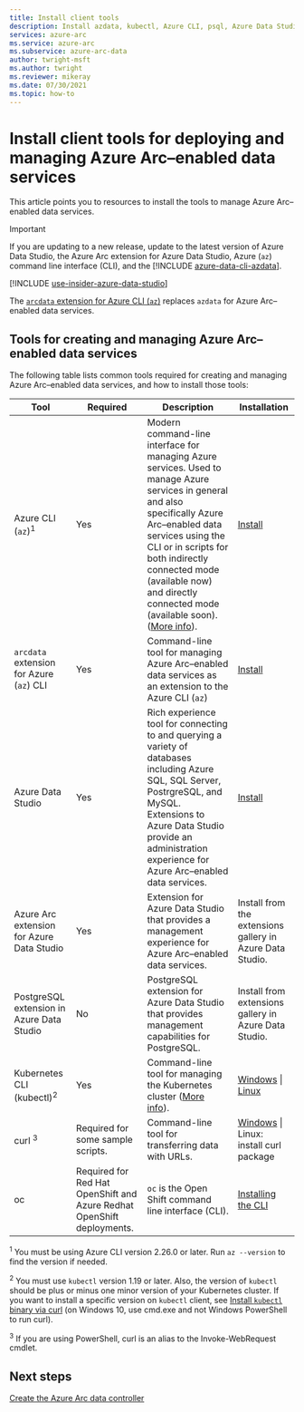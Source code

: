 ```yaml
---
title: Install client tools
description: Install azdata, kubectl, Azure CLI, psql, Azure Data Studio (Insiders), and the Arc extension for Azure Data Studio
services: azure-arc
ms.service: azure-arc
ms.subservice: azure-arc-data
author: twright-msft
ms.author: twright
ms.reviewer: mikeray
ms.date: 07/30/2021
ms.topic: how-to
---
```


# Install client tools for deploying and managing Azure Arc–enabled data services

This article points you to resources to install the tools to manage Azure Arc–enabled data services.

> [!IMPORTANT]
> If you are updating to a new release, update to the latest version of Azure Data Studio, the Azure Arc extension for Azure Data Studio, Azure (`az`) command line interface (CLI), and the [!INCLUDE [azure-data-cli-azdata](../../../includes/azure-data-cli-azdata.md)].
>
> [!INCLUDE [use-insider-azure-data-studio](includes/use-insider-azure-data-studio.md)] 

The [`arcdata` extension for Azure CLI (`az`)](reference/reference-az-arcdata-dc.md) replaces `azdata` for Azure Arc–enabled data services.

## Tools for creating and managing Azure Arc–enabled data services

The following table lists common tools required for creating and managing Azure Arc–enabled data services, and how to install those tools:

| Tool | Required | Description | Installation |
|---|---|---|---|
| Azure CLI (`az`)<sup>1</sup> | Yes | Modern command-line interface for managing Azure services. Used to manage Azure services in general and also specifically Azure Arc–enabled data services using the CLI or in scripts for both indirectly connected mode (available now) and directly connected mode (available soon). ([More info](/cli/azure/)). | [Install](/cli/azure/install-azure-cli) |
| `arcdata` extension for Azure (`az`) CLI | Yes | Command-line tool for managing Azure Arc–enabled data services as an extension to the Azure CLI (`az`) | [Install](install-arcdata-extension.md) |
| Azure Data Studio | Yes | Rich experience tool for connecting to and querying a variety of databases including Azure SQL, SQL Server, PostrgreSQL, and MySQL. Extensions to Azure Data Studio provide an administration experience for Azure Arc–enabled data services. | [Install](/sql/azure-data-studio/download-azure-data-studio) |
| Azure Arc extension for Azure Data Studio | Yes | Extension for Azure Data Studio that provides a management experience for Azure Arc–enabled data services.| Install from the extensions gallery in Azure Data Studio.|
| PostgreSQL extension in Azure Data Studio | No | PostgreSQL extension for Azure Data Studio that provides management capabilities for PostgreSQL. | <!--{need link} [Install](../azure-data-studio/data-virtualization-extension.md) --> Install from extensions gallery in Azure Data Studio.|
| Kubernetes CLI (kubectl)<sup>2</sup> | Yes | Command-line tool for managing the Kubernetes cluster ([More info](https://kubernetes.io/docs/tasks/tools/install-kubectl/)). | [Windows](https://kubernetes.io/docs/tasks/tools/install-kubectl/#install-with-powershell-from-psgallery) \| [Linux](https://kubernetes.io/docs/tasks/tools/install-kubectl/#install-using-native-package-management) |
| curl <sup>3</sup> | Required for some sample scripts. | Command-line tool for transferring data with URLs. | [Windows](https://curl.haxx.se/windows/) \| Linux: install curl package |
| oc | Required for Red Hat OpenShift and Azure Redhat OpenShift deployments. |`oc` is the Open Shift command line interface (CLI). | [Installing the CLI](https://docs.openshift.com/container-platform/4.6/cli_reference/openshift_cli/getting-started-cli.html#installing-the-cli)



<sup>1</sup> You must be using Azure CLI version 2.26.0 or later. Run `az --version` to find the version if needed.

<sup>2</sup> You must use `kubectl` version 1.19 or later. Also, the version of `kubectl` should be plus or minus one minor version of your Kubernetes cluster. If you want to install a specific version on `kubectl` client, see [Install `kubectl` binary via curl](https://kubernetes.io/docs/tasks/tools/install-kubectl/#install-kubectl-binary-using-curl) (on Windows 10, use cmd.exe and not Windows PowerShell to run curl).

<sup>3</sup> If you are using PowerShell, curl is an alias to the Invoke-WebRequest cmdlet.

## Next steps

[Create the Azure Arc data controller](create-data-controller.md)
